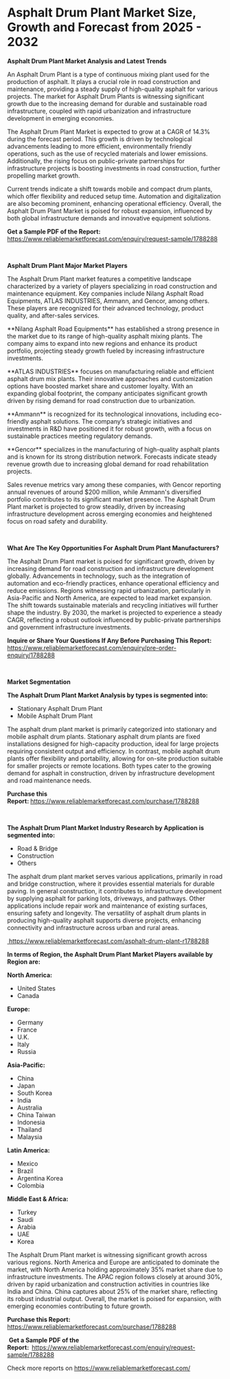 <p><h1>Asphalt Drum Plant Market Size, Growth and Forecast from 2025 - 2032</h1></p><p><strong>Asphalt Drum Plant Market Analysis and Latest Trends</strong></p>
<p><p>An Asphalt Drum Plant is a type of continuous mixing plant used for the production of asphalt. It plays a crucial role in road construction and maintenance, providing a steady supply of high-quality asphalt for various projects. The market for Asphalt Drum Plants is witnessing significant growth due to the increasing demand for durable and sustainable road infrastructure, coupled with rapid urbanization and infrastructure development in emerging economies. </p><p>The Asphalt Drum Plant Market is expected to grow at a CAGR of 14.3% during the forecast period. This growth is driven by technological advancements leading to more efficient, environmentally friendly operations, such as the use of recycled materials and lower emissions. Additionally, the rising focus on public-private partnerships for infrastructure projects is boosting investments in road construction, further propelling market growth. </p><p>Current trends indicate a shift towards mobile and compact drum plants, which offer flexibility and reduced setup time. Automation and digitalization are also becoming prominent, enhancing operational efficiency. Overall, the Asphalt Drum Plant Market is poised for robust expansion, influenced by both global infrastructure demands and innovative equipment solutions.</p></p>
<p><strong>Get a Sample PDF of the Report:&nbsp;</strong> <a href="https://www.reliablemarketforecast.com/enquiry/request-sample/1788288?utm_campaign=2577&utm_medium=2&utm_source=Github&utm_content=ia&utm_term=22022025&utm_id=asphalt-drum-plant">https://www.reliablemarketforecast.com/enquiry/request-sample/1788288</a></p>
<p>&nbsp;</p>
<p><strong>Asphalt Drum Plant Major Market Players</strong></p>
<p><p>The Asphalt Drum Plant market features a competitive landscape characterized by a variety of players specializing in road construction and maintenance equipment. Key companies include Nilang Asphalt Road Equipments, ATLAS INDUSTRIES, Ammann, and Gencor, among others. These players are recognized for their advanced technology, product quality, and after-sales services.</p><p>**Nilang Asphalt Road Equipments** has established a strong presence in the market due to its range of high-quality asphalt mixing plants. The company aims to expand into new regions and enhance its product portfolio, projecting steady growth fueled by increasing infrastructure investments.</p><p>**ATLAS INDUSTRIES** focuses on manufacturing reliable and efficient asphalt drum mix plants. Their innovative approaches and customization options have boosted market share and customer loyalty. With an expanding global footprint, the company anticipates significant growth driven by rising demand for road construction due to urbanization.</p><p>**Ammann** is recognized for its technological innovations, including eco-friendly asphalt solutions. The company’s strategic initiatives and investments in R&D have positioned it for robust growth, with a focus on sustainable practices meeting regulatory demands.</p><p>**Gencor** specializes in the manufacturing of high-quality asphalt plants and is known for its strong distribution network. Forecasts indicate steady revenue growth due to increasing global demand for road rehabilitation projects.</p><p>Sales revenue metrics vary among these companies, with Gencor reporting annual revenues of around $200 million, while Ammann's diversified portfolio contributes to its significant market presence. The Asphalt Drum Plant market is projected to grow steadily, driven by increasing infrastructure development across emerging economies and heightened focus on road safety and durability.</p></p>
<p>&nbsp;</p>
<p><strong>What Are The Key Opportunities For Asphalt Drum Plant Manufacturers?</strong></p>
<p><p>The Asphalt Drum Plant market is poised for significant growth, driven by increasing demand for road construction and infrastructure development globally. Advancements in technology, such as the integration of automation and eco-friendly practices, enhance operational efficiency and reduce emissions. Regions witnessing rapid urbanization, particularly in Asia-Pacific and North America, are expected to lead market expansion. The shift towards sustainable materials and recycling initiatives will further shape the industry. By 2030, the market is projected to experience a steady CAGR, reflecting a robust outlook influenced by public-private partnerships and government infrastructure investments.</p></p>
<p><strong>Inquire or Share Your Questions If Any Before Purchasing This Report:</strong> <a href="https://www.reliablemarketforecast.com/enquiry/pre-order-enquiry/1788288?utm_campaign=2577&utm_medium=2&utm_source=Github&utm_content=ia&utm_term=22022025&utm_id=asphalt-drum-plant">https://www.reliablemarketforecast.com/enquiry/pre-order-enquiry/1788288</a></p>
<p>&nbsp;</p>
<p><strong>Market Segmentation</strong></p>
<p><strong>The Asphalt Drum Plant Market Analysis by types is segmented into:</strong></p>
<p><ul><li>Stationary Asphalt Drum Plant</li><li>Mobile Asphalt Drum Plant</li></ul></p>
<p><p>The asphalt drum plant market is primarily categorized into stationary and mobile asphalt drum plants. Stationary asphalt drum plants are fixed installations designed for high-capacity production, ideal for large projects requiring consistent output and efficiency. In contrast, mobile asphalt drum plants offer flexibility and portability, allowing for on-site production suitable for smaller projects or remote locations. Both types cater to the growing demand for asphalt in construction, driven by infrastructure development and road maintenance needs.</p></p>
<p><strong>Purchase this Report:&nbsp;</strong><a href="https://www.reliablemarketforecast.com/purchase/1788288?utm_campaign=2577&utm_medium=2&utm_source=Github&utm_content=ia&utm_term=22022025&utm_id=asphalt-drum-plant">https://www.reliablemarketforecast.com/purchase/1788288</a></p>
<p>&nbsp;</p>
<p><strong>The Asphalt Drum Plant Market Industry Research by Application is segmented into:</strong></p>
<p><ul><li>Road & Bridge</li><li>Construction</li><li>Others</li></ul></p>
<p><p>The asphalt drum plant market serves various applications, primarily in road and bridge construction, where it provides essential materials for durable paving. In general construction, it contributes to infrastructure development by supplying asphalt for parking lots, driveways, and pathways. Other applications include repair work and maintenance of existing surfaces, ensuring safety and longevity. The versatility of asphalt drum plants in producing high-quality asphalt supports diverse projects, enhancing connectivity and infrastructure across urban and rural areas.</p></p>
<p><a href="https://www.reliablemarketforecast.com/asphalt-drum-plant-r1788288?utm_campaign=2577&utm_medium=2&utm_source=Github&utm_content=ia&utm_term=22022025&utm_id=asphalt-drum-plant">&nbsp;https://www.reliablemarketforecast.com/asphalt-drum-plant-r1788288</a></p>
<p><strong>In terms of Region, the Asphalt Drum Plant Market Players available by Region are:</strong></p>
<p>
    <p> <strong> North America: </strong>
        <ul>
            <li>United States</li>
            <li>Canada</li>
        </ul>
        </p> 
    <p> <strong> Europe: </strong>
        <ul>
            <li>Germany</li>
            <li>France</li>
            <li>U.K.</li>
            <li>Italy</li>
            <li>Russia</li>
        </ul>
        </p> 
    <p> <strong> Asia-Pacific: </strong>
        <ul>
            <li>China</li>
            <li>Japan</li>
            <li>South Korea</li>
            <li>India</li>
            <li>Australia</li>
            <li>China Taiwan</li>
            <li>Indonesia</li>
            <li>Thailand</li>
            <li>Malaysia</li>
        </ul>
        </p> 
    <p> <strong> Latin America: </strong>
        <ul>
            <li>Mexico</li>
            <li>Brazil</li>
            <li>Argentina Korea</li>
            <li>Colombia</li>
        </ul>
        </p> 
    <p> <strong> Middle East & Africa: </strong>
        <ul>
            <li>Turkey</li>
            <li>Saudi</li>
            <li>Arabia</li>
            <li>UAE</li>
            <li>Korea</li>
        </ul>
    </p>
    </p>
<p><p>The Asphalt Drum Plant market is witnessing significant growth across various regions. North America and Europe are anticipated to dominate the market, with North America holding approximately 35% market share due to infrastructure investments. The APAC region follows closely at around 30%, driven by rapid urbanization and construction activities in countries like India and China. China captures about 25% of the market share, reflecting its robust industrial output. Overall, the market is poised for expansion, with emerging economies contributing to future growth.</p></p>
<p><strong>Purchase this Report: </strong><a href="https://www.reliablemarketforecast.com/purchase/1788288?utm_campaign=2577&utm_medium=2&utm_source=Github&utm_content=ia&utm_term=22022025&utm_id=asphalt-drum-plant">https://www.reliablemarketforecast.com/purchase/1788288</a></p>
<p>&nbsp;<strong>Get a Sample PDF of the Report:&nbsp;&nbsp;</strong><a href="https://www.reliablemarketforecast.com/enquiry/request-sample/1788288?utm_campaign=2577&utm_medium=2&utm_source=Github&utm_content=ia&utm_term=22022025&utm_id=asphalt-drum-plant">https://www.reliablemarketforecast.com/enquiry/request-sample/1788288</a></p>
<p><strong></strong></p>
<p>Check more reports on <a href="https://www.reliablemarketforecast.com/?utm_campaign=2577&utm_medium=2&utm_source=Github&utm_content=ia&utm_term=22022025&utm_id=asphalt-drum-plant">https://www.reliablemarketforecast.com/</a></p>